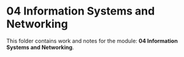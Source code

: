 # 04 Information Systems and Networking

This folder contains work and notes for the module: **04 Information Systems and Networking**.